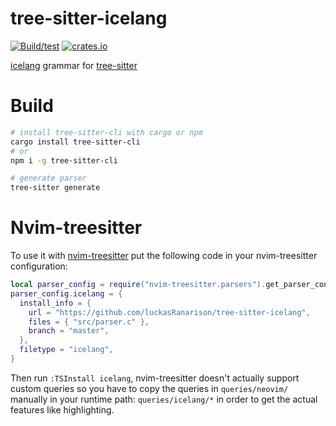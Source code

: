 # tree-sitter-icelang

[![Build/test](https://github.com/luckasRanarison/tree-sitter-icelang/actions/workflows/ci.yml/badge.svg)](https://github.com/luckasRanarison/tree-sitter-icelang/actions/workflows/ci.yml)
[![crates.io](https://img.shields.io/crates/v/tree-sitter-icelang)](https://crates.io/crates/tree-sitter-icelang)

[icelang](https://github.com/luckasRanarison/icelang) grammar for [tree-sitter](https://github.com/tree-sitter/tree-sitter)

# Build

```bash
# install tree-sitter-cli with cargo or npm
cargo install tree-sitter-cli
# or
npm i -g tree-sitter-cli

# generate parser
tree-sitter generate
```

# Nvim-treesitter

To use it with [nvim-treesitter](https://github.com/nvim-treesitter/nvim-treesitter/) put the following code in your nvim-treesitter configuration:

```lua
local parser_config = require("nvim-treesitter.parsers").get_parser_configs()
parser_config.icelang = {
  install_info = {
    url = "https://github.com/luckasRanarison/tree-sitter-icelang",
    files = { "src/parser.c" },
    branch = "master",
  },
  filetype = "icelang",
}
```

Then run `:TSInstall icelang`, nvim-treesitter doesn't actually support custom queries so you have to copy the queries in `queries/neovim/` manually in your runtime path: `queries/icelang/*` in order to get the actual features like highlighting.
